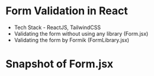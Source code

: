 # Form Validation in React
- Tech Stack - ReactJS, TailwindCSS
- Validating the form without using any library (Form.jsx)
- Validating the form by Formik (FormLibrary.jsx)

# Snapshot of Form.jsx